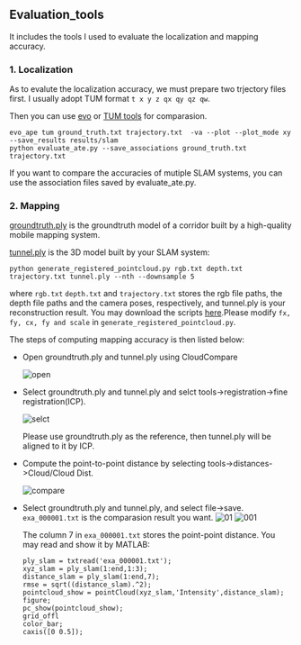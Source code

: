 ## Evaluation_tools

It includes the tools I used to evaluate the localization and mapping accuracy.

### 1. Localization

As to evalute the localization accuracy, we must prepare two trjectory files first. I usually adopt TUM format `t x y z qx qy qz qw`.

Then you can use [evo](https://github.com/MichaelGrupp/evo) or [TUM tools](https://vision.in.tum.de/data/datasets/rgbd-dataset/tools#evaluation) for comparasion.
```
evo_ape tum ground_truth.txt trajectory.txt  -va --plot --plot_mode xy --save_results results/slam
python evaluate_ate.py --save_associations ground_truth.txt trajectory.txt 
```
If you want to compare the accuracies of mutiple SLAM systems, you can use the association files saved by evaluate_ate.py.

### 2. Mapping

[groundtruth.ply](https://drive.google.com/file/d/15dDPVI8OuOI7BbBYdWX8hMvWcr0gX1Ls/view?usp=sharing) is the groundtruth model of a corridor built by a high-quality mobile mapping system. 

[tunnel.ply](https://drive.google.com/file/d/14PyJte9iM7PzARfpxeJgWwwecyZUaFOB/view?usp=sharing) is the 3D model built by your SLAM system:
```
python generate_registered_pointcloud.py rgb.txt depth.txt trajectory.txt tunnel.ply --nth --downsample 5
```
where `rgb.txt` `depth.txt` and `trajectory.txt` stores the rgb file paths, the depth file paths and the camera poses, respectively, and tunnel.ply is your reconstruction result. You may download the scripts [here](https://github.com/zouyajing/PhD_document_for_navlab/tree/main/scripts).Please modify `fx, fy, cx, fy and scale` in `generate_registered_pointcloud.py`.

The steps of computing mapping accuracy is then listed below:
* Open groundtruth.ply and tunnel.ply using CloudCompare

  ![open](https://github.com/zouyajing/PhD_document_for_navlab/blob/main/imgs/open.png)

* Select groundtruth.ply and tunnel.ply and selct tools->registration->fine registration(ICP). 
  
  ![selct](https://github.com/zouyajing/PhD_document_for_navlab/blob/main/imgs/ICP.png)

  Please use groundtruth.ply as the reference, then tunnel.ply will be aligned to it by ICP.

* Compute the point-to-point distance by selecting tools->distances->Cloud/Cloud Dist.

  ![compare](https://github.com/zouyajing/PhD_document_for_navlab/blob/main/imgs/compare.png)
  
* Select groundtruth.ply and tunnel.ply, and select file->save. `exa_000001.txt` is the comparasion result you want.
  ![01](https://github.com/zouyajing/PhD_document_for_navlab/blob/main/imgs/ex_0001.png)
  ![001](https://github.com/zouyajing/PhD_document_for_navlab/blob/main/imgs/ex_00001.png)
  
  The column 7 in `exa_000001.txt` stores the point-point distance. You may read and show it by MATLAB:
  ```
  ply_slam = txtread('exa_000001.txt');
  xyz_slam = ply_slam(1:end,1:3);
  distance_slam = ply_slam(1:end,7);
  rmse = sqrt((distance_slam).^2);
  pointcloud_show = pointCloud(xyz_slam,'Intensity',distance_slam);
  figure;
  pc_show(pointcloud_show);
  grid_offl
  color_bar;
  caxis([0 0.5]);
  ```


